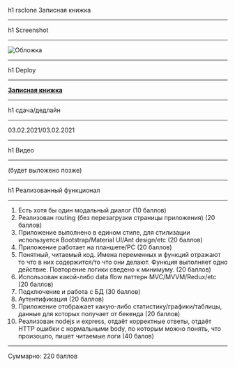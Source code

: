 h1 rsclone Записная книжка
***
h1 Screenshot
***
![Обложка](https://user-images.githubusercontent.com/69853892/106922390-14c3fb00-671e-11eb-8d11-68c88e3a21a8.png)
***
h1 Deploy
***
**[Записная книжка](http://u91997.na4u.ru/)** 
***
h1 сдача/дедлайн
***
03.02.2021/03.02.2021
***
h1 Видео
***
(будет выложено позже)
***
h1 Реализованный функционал
***
1. Есть хотя бы один модальный диалог (10 баллов)
2. Реализован routing (без перезагрузки страницы приложения) (20 баллов)
3. Приложение выполнено в едином стиле, для стилизации используется Bootstrap/Material UI/Ant design/etc (20 баллов)
4. Приложение работает на планшете/PC (20 баллов)
5. Понятный, читаемый код. Имена переменных и функций отражают то что в них содержится/то что они делают. Функция выполняет одно действие. Повторение логики сведено к минимуму. (20 баллов)
6. Использован какой-либо data flow паттерн MVC/MVVM/Redux/etc (20 баллов)
7. Подключение и работа с БД (30 баллов)
8. Аутентификация (20 баллов)
9. Приложение отображает какую-либо статистику/графики/таблицы, данные для которых получает от бекенда (20 баллов)
10. Реализован nodejs и express, отдаёт корректные ответы, отдаёт HTTP ошибки с нормальными body, по которым можно понять, что произошло, пишет читаемые логи (40 балов)
***
Суммарно: 220 баллов